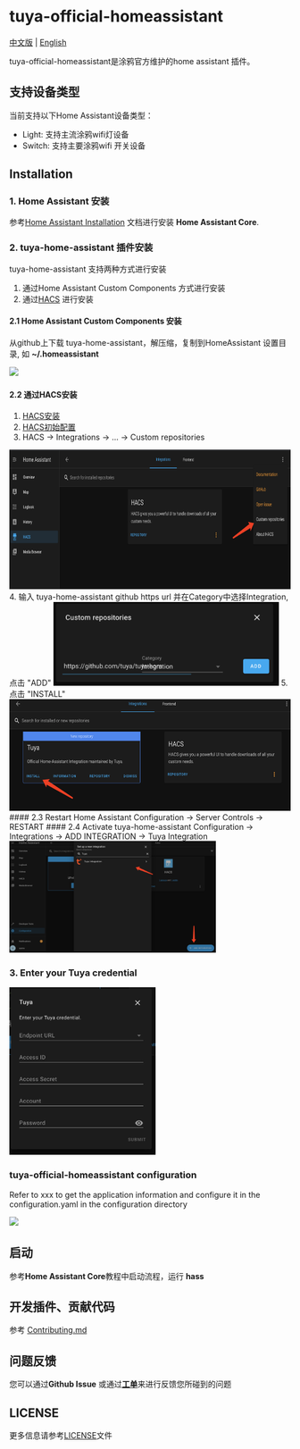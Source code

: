 # tuya-official-homeassistant
[中文版](README_zh.md) | [English](README.md)

tuya-official-homeassistant是涂鸦官方维护的home assistant 插件。

## 支持设备类型
当前支持以下Home Assistant设备类型：
- Light: 支持主流涂鸦wifi灯设备
- Switch: 支持主要涂鸦wifi 开关设备

## Installation
### 1. Home Assistant 安装
参考[Home Assistant Installation](https://www.home-assistant.io/installation/) 文档进行安装 **Home Assistant Core**.
### 2. tuya-home-assistant 插件安装
tuya-home-assistant 支持两种方式进行安装
1. 通过Home Assistant Custom Components 方式进行安装
2. 通过[HACS](https://hacs.xyz/) 进行安装
#### 2.1 Home Assistant Custom Components 安装
从github上下载 tuya-home-assistant，解压缩，复制到HomeAssistant 设置目录, 如 **~/.homeassistant**

<img src="https://images.tuyacn.com/smart/hass/hass_integrations_1.png" height="300" />

#### 2.2 通过HACS安装
1. [HACS安装](https://hacs.xyz/docs/installation/installation/)
2. [HACS初始配置](https://hacs.xyz/docs/configuration/basic)
3. HACS -> Integrations -> ... -> Custom repositories 
<img src="./imgs/hacs_install_custom.png" height="250" />
4. 输入 tuya-home-assistant github https url 并在Category中选择Integration, 点击 "ADD"
<img src="./imgs/hacs_custom_repositories.png" height="150" />
5. 点击 "INSTALL"
<img src="./imgs/hacs_tuya_install.png" height="200"/>
#### 2.3 Restart Home Assistant
Configuration -> Server Controls -> RESTART
#### 2.4 Activate tuya-home-assistant
Configuration -> Integrations -> ADD INTEGRATION -> Tuya Integration
<img src="./imgs/hacs_tuya_set_up.png" height="200"/>

### 3. Enter your Tuya credential
<img src="./imgs/hacs_tuya_credential.png" height="300"/>


### tuya-official-homeassistant configuration
Refer to xxx to get the application information and configure it in the configuration.yaml in the configuration directory

<img src="https://images.tuyacn.com/smart/hass/hass_integrations_2.png" width="300" />

## 启动
参考**Home Assistant Core**教程中启动流程，运行
**hass**

## 开发插件、贡献代码
参考 [Contributing.md](./Contributing.md)

## 问题反馈
您可以通过**Github Issue** 或通过[**工单**](https://service.console.tuya.com)来进行反馈您所碰到的问题

## LICENSE
更多信息请参考[LICENSE](LICENSE)文件
